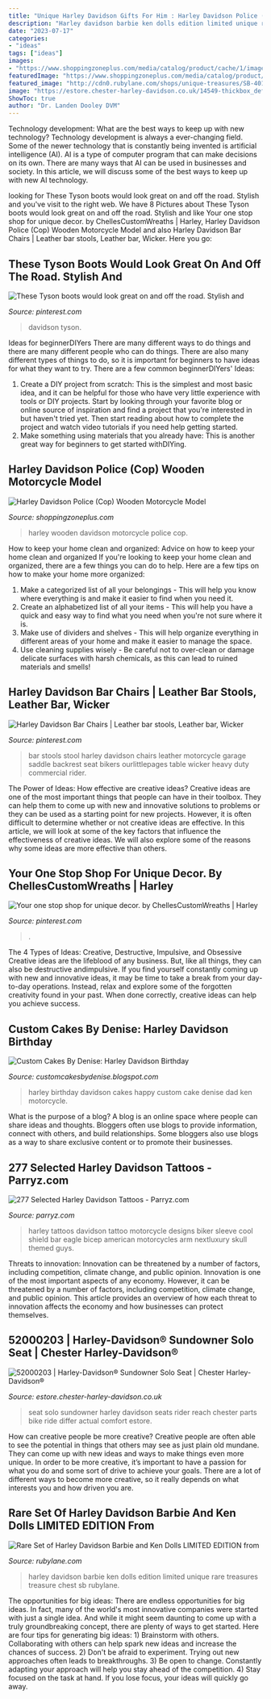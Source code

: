 ```yaml
---
title: "Unique Harley Davidson Gifts For Him : Harley Davidson Police (cop) Wooden Motorcycle Model"
description: "Harley davidson barbie ken dolls edition limited unique rare treasures treasure chest sb rubylane"
date: "2023-07-17"
categories:
- "ideas"
tags: ["ideas"]
images:
- "https://www.shoppingzoneplus.com/media/catalog/product/cache/1/image/1200x/9df78eab33525d08d6e5fb8d27136e95/h/a/harley-cop2.jpg"
featuredImage: "https://www.shoppingzoneplus.com/media/catalog/product/cache/1/image/1200x/9df78eab33525d08d6e5fb8d27136e95/h/a/harley-cop2.jpg"
featured_image: "http://cdn0.rubylane.com/shops/unique-treasures/SB-401.1L.jpg"
image: "https://estore.chester-harley-davidson.co.uk/14549-thickbox_default/sundowner-solo-seat.jpg"
ShowToc: true
author: "Dr. Landen Dooley DVM"
---
```



Technology development: What are the best ways to keep up with new technology?
Technology development is always a ever-changing field. Some of the newer technology that is constantly being invented is artificial intelligence (AI). AI is a type of computer program that can make decisions on its own. There are many ways that AI can be used in businesses and society. In this article, we will discuss some of the best ways to keep up with new AI technology.

	

		
looking for These Tyson boots would look great on and off the road. Stylish and you've visit to the right web. We have 8 Pictures about These Tyson boots would look great on and off the road. Stylish and like Your one stop shop for unique decor. by ChellesCustomWreaths | Harley, Harley Davidson Police (Cop) Wooden Motorcycle Model and also Harley Davidson Bar Chairs | Leather bar stools, Leather bar, Wicker. Here you go:
		
    
## These Tyson Boots Would Look Great On And Off The Road. Stylish And

<img loading=lazy src="https://i.pinimg.com/originals/64/a5/9f/64a59f709e79e9cfc323d864b1845c9c.jpg" onerror="this.onerror=null;this.src='https://tse4.mm.bing.net/th?id=OIP.XZVFCfryXvHiXRRQjeGeHQHaJ4&amp;pid=15.1';" alt="These Tyson boots would look great on and off the road. Stylish and">

_Source: pinterest.com_

>davidson tyson. 

	

Ideas for beginnerDIYers
There are many different ways to do things and there are many different people who can do things. There are also many different types of things to do, so it is important for beginners to have ideas for what they want to try. There are a few common beginnerDIYers' Ideas: 
1. Create a DIY project from scratch: This is the simplest and most basic idea, and it can be helpful for those who have very little experience with tools or DIY projects. Start by looking through your favorite blog or online source of inspiration and find a project that you're interested in but haven't tried yet. Then start reading about how to complete the project and watch video tutorials if you need help getting started. 
2. Make something using materials that you already have: This is another great way for beginners to get started withDIYing.

    
## Harley Davidson Police (Cop) Wooden Motorcycle Model

<img loading=lazy src="https://www.shoppingzoneplus.com/media/catalog/product/cache/1/image/1200x/9df78eab33525d08d6e5fb8d27136e95/h/a/harley-cop2.jpg" onerror="this.onerror=null;this.src='https://tse1.mm.bing.net/th?id=OIP.ku3LxybAPperMfCmMCeCsQHaHa&amp;pid=15.1';" alt="Harley Davidson Police (Cop) Wooden Motorcycle Model">

_Source: shoppingzoneplus.com_

>harley wooden davidson motorcycle police cop. 

	

How to keep your home clean and organized: Advice on how to keep your home clean and organized
If you're looking to keep your home clean and organized, there are a few things you can do to help. Here are a few tips on how to make your home more organized: 
1. Make a categorized list of all your belongings - This will help you know where everything is and make it easier to find when you need it. 
2. Create an alphabetized list of all your items - This will help you have a quick and easy way to find what you need when you're not sure where it is. 
3. Make use of dividers and shelves - This will help organize everything in different areas of your home and make it easier to manage the space. 
4. Use cleaning supplies wisely - Be careful not to over-clean or damage delicate surfaces with harsh chemicals, as this can lead to ruined materials and smells!

    
## Harley Davidson Bar Chairs | Leather Bar Stools, Leather Bar, Wicker

<img loading=lazy src="https://i.pinimg.com/originals/f5/be/0a/f5be0a1a0d0ad7686d7c1d2a7e5d139f.jpg" onerror="this.onerror=null;this.src='https://tse1.mm.bing.net/th?id=OIP.FQaECMsGY0IvtY7w9Il-pQHaNS&amp;pid=15.1';" alt="Harley Davidson Bar Chairs | Leather bar stools, Leather bar, Wicker">

_Source: pinterest.com_

>bar stools stool harley davidson chairs leather motorcycle garage saddle backrest seat bikers ourlittlepages table wicker heavy duty commercial rider. 

	

The Power of Ideas: How effective are creative ideas?
Creative ideas are one of the most important things that people can have in their toolbox. They can help them to come up with new and innovative solutions to problems or they can be used as a starting point for new projects. However, it is often difficult to determine whether or not creative ideas are effective. In this article, we will look at some of the key factors that influence the effectiveness of creative ideas. We will also explore some of the reasons why some ideas are more effective than others.

    
## Your One Stop Shop For Unique Decor. By ChellesCustomWreaths | Harley

<img loading=lazy src="https://i.pinimg.com/736x/42/a9/ab/42a9ab03df4feaf795a693ca7cf5f33e.jpg" onerror="this.onerror=null;this.src='https://tse3.mm.bing.net/th?id=OIP.JNc6hv5loYtw2gscNLgaVAHaJ4&amp;pid=15.1';" alt="Your one stop shop for unique decor. by ChellesCustomWreaths | Harley">

_Source: pinterest.com_

>. 

	

The 4 Types of Ideas: Creative, Destructive, Impulsive, and Obsessive
Creative ideas are the lifeblood of any business. But, like all things, they can also be destructive andimpulsive. If you find yourself constantly coming up with new and innovative ideas, it may be time to take a break from your day-to-day operations. Instead, relax and explore some of the forgotten creativity found in your past. When done correctly, creative ideas can help you achieve success.

    
## Custom Cakes By Denise: Harley Davidson Birthday

<img loading=lazy src="http://3.bp.blogspot.com/_RVNKV5QL0T8/TToyv4wXXmI/AAAAAAAAAGI/eqfAs1rC454/s1600/Harley%2Bbirthday2.jpg" onerror="this.onerror=null;this.src='https://tse2.mm.bing.net/th?id=OIP.HF1iYuOvCLUG4osOK4nNqgAAAA&amp;pid=15.1';" alt="Custom Cakes By Denise: Harley Davidson Birthday">

_Source: customcakesbydenise.blogspot.com_

>harley birthday davidson cakes happy custom cake denise dad ken motorcycle. 

	

What is the purpose of a blog?
A blog is an online space where people can share ideas and thoughts. Bloggers often use blogs to provide information, connect with others, and build relationships. Some bloggers also use blogs as a way to share exclusive content or to promote their businesses.

    
## 277 Selected Harley Davidson Tattoos - Parryz.com

<img loading=lazy src="http://parryz.com/wp-content/uploads/2017/09/Harley-Davidson-25.jpg" onerror="this.onerror=null;this.src='https://tse1.mm.bing.net/th?id=OIP.25DMkW3GQ04DIzgdRsQclAHaHa&amp;pid=15.1';" alt="277 Selected Harley Davidson Tattoos - Parryz.com">

_Source: parryz.com_

>harley tattoos davidson tattoo motorcycle designs biker sleeve cool shield bar eagle bicep american motorcycles arm nextluxury skull themed guys. 

	

Threats to innovation: Innovation can be threatened by a number of factors, including competition, climate change, and public opinion.
Innovation is one of the most important aspects of any economy. However, it can be threatened by a number of factors, including competition, climate change, and public opinion. This article provides an overview of how each threat to innovation affects the economy and how businesses can protect themselves.

    
## 52000203 | Harley-Davidson® Sundowner Solo Seat | Chester Harley-Davidson®

<img loading=lazy src="https://estore.chester-harley-davidson.co.uk/14549-thickbox_default/sundowner-solo-seat.jpg" onerror="this.onerror=null;this.src='https://tse3.mm.bing.net/th?id=OIP.Me-MykdgTAiErqC6QlFVOwHaGu&amp;pid=15.1';" alt="52000203 | Harley-Davidson® Sundowner Solo Seat | Chester Harley-Davidson®">

_Source: estore.chester-harley-davidson.co.uk_

>seat solo sundowner harley davidson seats rider reach chester parts bike ride differ actual comfort estore. 

	

How can creative people be more creative?
Creative people are often able to see the potential in things that others may see as just plain old mundane. They can come up with new ideas and ways to make things even more unique. In order to be more creative, it’s important to have a passion for what you do and some sort of drive to achieve your goals. There are a lot of different ways to become more creative, so it really depends on what interests you and how driven you are.

    
## Rare Set Of Harley Davidson Barbie And Ken Dolls LIMITED EDITION From

<img loading=lazy src="http://cdn0.rubylane.com/shops/unique-treasures/SB-401.1L.jpg" onerror="this.onerror=null;this.src='https://tse3.mm.bing.net/th?id=OIP.6mZ0rz5PuYHDS9roDPXwSgHaFj&amp;pid=15.1';" alt="Rare Set of Harley Davidson Barbie and Ken Dolls LIMITED EDITION from">

_Source: rubylane.com_

>harley davidson barbie ken dolls edition limited unique rare treasures treasure chest sb rubylane. 

	

The opportunities for big ideas:
There are endless opportunities for big ideas. In fact, many of the world's most innovative companies were started with just a single idea. And while it might seem daunting to come up with a truly groundbreaking concept, there are plenty of ways to get started. Here are four tips for generating big ideas: 1) Brainstorm with others. Collaborating with others can help spark new ideas and increase the chances of success. 2) Don't be afraid to experiment. Trying out new approaches often leads to breakthroughs. 3) Be open to change. Constantly adapting your approach will help you stay ahead of the competition. 4) Stay focused on the task at hand. If you lose focus, your ideas will quickly go away.

